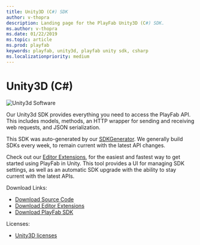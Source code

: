 ```yaml
---
title: Unity3D (C#) SDK
author: v-thopra
description: Landing page for the PlayFab Unity3D (C#) SDK.
ms.author: v-thopra
ms.date: 01/22/2019
ms.topic: article
ms.prod: playfab
keywords: playfab, unity3d, playfab unity sdk, csharp
ms.localizationpriority: medium
---
```


# Unity3D (C#)

![Unity3d Software](./media/unity-logo-main-page-new.png)

Our Unity3d SDK provides everything you need to access the PlayFab API. This includes models, methods, an HTTP wrapper for sending and receiving web requests, and JSON serialization.

This SDK was auto-generated by our [SDKGenerator](../sdkgenerator/index.md). We generally build SDKs every week, to remain current with the latest API changes.

Check out our [Editor Extensions](https://github.com/PlayFab/UnityEditorExtensions), for the easiest and fastest way to get started using PlayFab in Unity. This tool provides a UI for managing SDK settings, as well as an automatic SDK upgrade with the ability to stay current with the latest APIs.

Download Links:

- [Download Source Code](https://github.com/PlayFab/UnitySDK)
- [Download Editor Extensions](https://aka.ms/playfabunityextension)
- [Download PlayFab SDK](https://aka.ms/playfabunitysdkdownload)

Licenses:

- [Unity3D licenses](license.md)